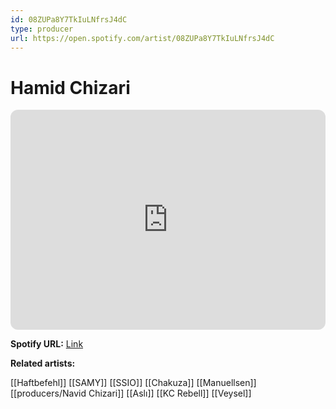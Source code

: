 ```yaml
---
id: 08ZUPa8Y7TkIuLNfrsJ4dC
type: producer
url: https://open.spotify.com/artist/08ZUPa8Y7TkIuLNfrsJ4dC
---
```

# Hamid Chizari

<iframe style="border-radius:12px" src="https://open.spotify.com/embed/artist/08ZUPa8Y7TkIuLNfrsJ4dC" width="100%" height="352" frameBorder="0" allowfullscreen="" allow="autoplay; clipboard-write; encrypted-media; fullscreen; picture-in-picture" loading="lazy"></iframe>

**Spotify URL:** [Link](https://open.spotify.com/artist/08ZUPa8Y7TkIuLNfrsJ4dC)

**Related artists:**

[[Haftbefehl]]
[[SAMY]]
[[SSIO]]
[[Chakuza]]
[[Manuellsen]]
[[producers/Navid Chizari]]
[[Aslı]]
[[KC Rebell]]
[[Veysel]]
